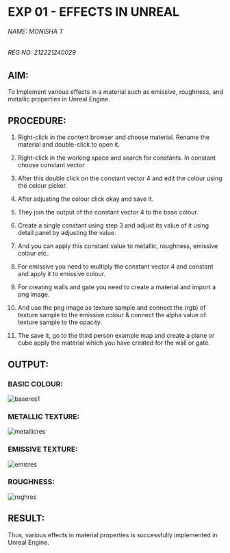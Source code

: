 # EXP 01 - EFFECTS IN UNREAL

###### NAME: MONISHA T
###### REG NO: 212221240029

## AIM:

To Implement various effects in a material such as emissive, roughness, and metallic properties in Unreal Engine.

## PROCEDURE:

1. Right-click in the content browser and choose material.  Rename the material and double-click to open it.

2. Right-click in the working space and search for constants. In constant choose constant vector 

3. After this double click on the constant vector 4 and edit the colour using the colour
picker.

4. After adjusting the colour click okay and save it.

5. They join the output of the constant vector 4 to the base colour.

6. Create a single constant using step 3 and adjust its value of it using detail panel by
adjusting the value.

7. And you can apply this constant value to metallic, roughness, emissive colour etc..

8. For emissive you need to multiply the constant vector 4 and constant and apply it to
emissive colour.

9. For creating walls and gate you need to create a material and import a png image.

10. And use the png image as texture sample and connect the (rgb) of texture sample to
the emissive colour & connect the alpha value of texture sample to the opacity.

11. The save it, go to the third person example map and create a plane or cube apply the
material which you have created for the wall or gate.

## OUTPUT:

### BASIC COLOUR:
![baseres1](https://github.com/Aashima02/Effects-in-Unreal/assets/93427086/369b00c7-4e9b-4271-9106-27d5fdb435f7)

### METALLIC TEXTURE:
![metallicres](https://github.com/Aashima02/Effects-in-Unreal/assets/93427086/12e0abad-dcd0-48d0-8f41-c66615fcc9bd)


### EMISSIVE TEXTURE:
![emisres](https://github.com/Aashima02/Effects-in-Unreal/assets/93427086/52c0ab1e-69c5-4f76-989b-4fb413968d13)

### ROUGHNESS:
![roghres](https://github.com/Aashima02/Effects-in-Unreal/assets/93427086/adbf7cb5-b26b-474c-84ca-c9385eb7cf62)


## RESULT:

Thus, various effects in material properties is successfully implemented in Unreal Engine.
